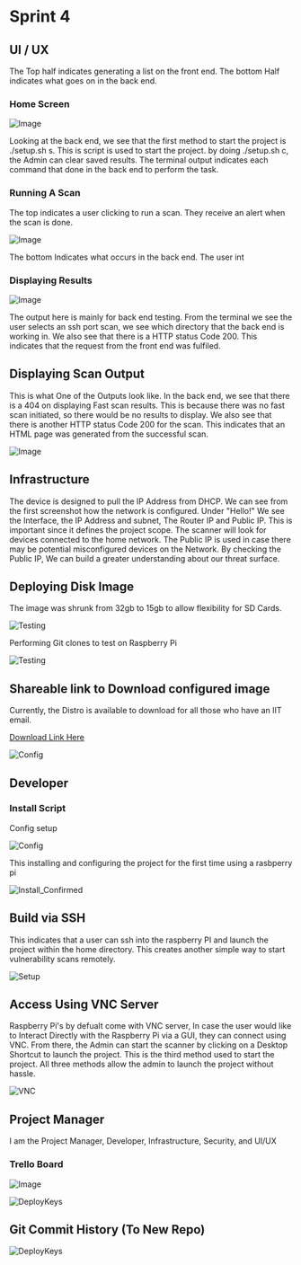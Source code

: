 # Sprint 4

## UI / UX

The Top half indicates generating a list on the front end. The bottom Half indicates what goes on in the back end.

### Home Screen

![Image](/Screenshots/arpscan.png)

Looking at the back end, we see that the first method to start the project is ./setup.sh s. This is script is used to start the project. by doing  ./setup.sh c, the Admin can clear saved results. The terminal output indicates each command that done in the back end to perform the task. 

### Running A Scan

The top indicates a user clicking to run a scan. They receive an alert when the scan is done.

![Image](/Screenshots/run%20ssh%20scan.png)

The bottom Indicates what occurs in the back end. The user int

### Displaying Results

![Image](/Screenshots/run%20ssh%20scan.png)

The output here is mainly for back end testing. From the terminal we see the user selects an ssh port scan, we see which directory that the back end is working in. We also see that there is a HTTP status Code 200. This indicates that the request from the front end was fulfiled.

## Displaying Scan Output

This is what One of the Outputs look like. In the back end, we see that there is a 404 on displaying Fast scan results. This is because there was no fast scan initiated, so there would be  no results to display. We also see that there is another HTTP status Code 200 for the scan. This indicates that an HTML page was generated from the successful scan.

![Image](/Screenshots/display%20ssh%20list.png)

## Infrastructure

The device is designed to pull the IP Address from DHCP. We can see from the first screenshot how the network is configured. Under "Hello!" We see the Interface, the IP Address and subnet, The Router IP and Public IP. This is important since it defines the project scope. The scanner will look for devices connected to the home network. The Public IP is used in case there may be potential misconfigured devices on the Network. By checking the Public IP, We can build a greater understanding about our threat surface.

## Deploying Disk Image

The image was shrunk from 32gb to 15gb to allow flexibility for SD Cards.

![Testing](/Screenshots/reimaging.png)

Performing Git clones to test on Raspberry Pi

![Testing](/Screenshots/Clone%20Testing.png)

## Shareable link to Download configured image

Currently, the Distro is available to download for all those who have an IIT email.

[Download Link Here](https://drive.google.com/open?id=1VkWLFhh_3iPu2vYr3kx_lb-SHk-QeT-l)

![Config](/Screenshots/shareable%20link.png)

## Developer

### Install Script

Config setup

![Config](/Screenshots/install%20build.png)

This installing and configuring the project for the first time using a rasbperry pi

![Install_Confirmed](/Screenshots/setup-works.png)

## Build via SSH

This indicates that a user can ssh into the raspberry PI and launch the project within the home directory. This creates another simple way to start vulnerability scans remotely.

![Setup](/Screenshots/launchviassh.png)

## Access Using VNC Server

Raspberry Pi's by defualt come with VNC server, In case the user would like to Interact Directly with the Raspberry Pi via a GUI, they can connect using VNC. From there, the Admin can start the scanner by clicking on a Desktop Shortcut to launch the project. This is the third method used to start the project. All three methods allow the admin to launch the project without hassle.

![VNC](/Screenshots/VNC.png)

## Project Manager

I am the Project Manager, Developer, Infrastructure, Security, and UI/UX


### Trello Board

![Image](/Screenshots/Trello.png)

![DeployKeys](/Screenshots/DeployKey.png)

## Git Commit History (To New Repo)

![DeployKeys](/Screenshots/Contributions.png)
